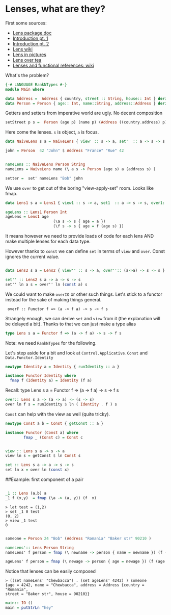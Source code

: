 # Lenses, what are they?

First some sources: 

* [Lens package doc](https://hackage.haskell.org/package/lens)
* [Introduction pt. 1](http://blog.jakubarnold.cz/2014/07/14/lens-tutorial-introduction-part-1.html)
* [Introduction pt. 2](http://blog.jakubarnold.cz/2014/08/06/lens-tutorial-stab-traversal-part-2.html)
* [Lens wiki](https://github.com/ekmett/lens/wiki)
* [Lens in pictures](http://adit.io/posts/2013-07-22-lenses-in-pictures.html)
* [Lens over tea](http://artyom.me/lens-over-tea-1)
* [Lenses and functional references: wiki](https://en.wikibooks.org/wiki/Haskell/Lenses_and_functional_references)


What's the problem?

```haskell
{-# LANGUAGE RankNTypes #-}
module Main where

data Address =  Address { country, street :: String, house:: Int } deriving Show
data Person = Person { age:: Int, name::String, address::Address } deriving Show

```

Getters and setters from imperative world are ugly.
No decent composition

```haskell
setStreet p s =  Person (age p) (name p) (Address ((country.address) p) s ((house.address) p ) ) 
```

Here come the lenses. ```s``` is object, ```a``` is focus.



```haskell
data NaiveLens s a = NaiveLens { view' :: s -> a, set'  :: a -> s -> s }

john = Person  42 "John" $ Address "France" "Rue" 42


nameLens :: NaiveLens Person String
nameLens = NaiveLens name (\ a s -> Person (age s) a (address s) )

setter =  set' nameLens "Bob" john

```

We use ```over``` to get out of the boring "view-apply-set" room. Looks like fmap.

```haskell
data Lens1 s a = Lens1 { view1 :: s -> a, set1  :: a -> s -> s, over1:: (a->a) -> s -> s }

ageLens :: Lens1 Person Int
ageLens = Lens1 age
                     (\a s -> s { age = a })
                     (\f s -> s { age = f (age s) })

```

It means however we need to provide loads of code for each lens AND make multiple lenses for each data type.

However thanks to ```const``` we can define ```set``` in terms of ```view``` and ```over```.
Const ignores the current value.

```haskell

data Lens2 s a = Lens2 { view'' :: s -> a, over'':: (a->a) -> s -> s }

set'' :: Lens2 s a -> a -> s -> s
set'' ln a s = over'' ln (const a) s

```

We could want to make ```overIO``` or other such things. Let's stick to a functor instead for the sake of making things general.

` overF :: Functor f => (a -> f a) -> s -> f s`


Strangely enough, we can derive ```set``` and ```view``` from it (the explanation will be delayed a bit). Thanks to that we can just make a type alias


```haskell
type Lens s a = Functor f => (a -> f a) -> s -> f s

```

Note: we need ```RankNTypes``` for the following.

Let's step aside for a bit and look at  ```Control.Applicative.Const``` and ```Data.Functor.Identity```

```haskell
newtype Identity a = Identity { runIdentity :: a }

instance Functor Identity where
  fmap f (Identity a) = Identity (f a)
```
Recall: 
type Lens s a = Functor f => (a -> f a) -> s -> f s
```haskell
over:: Lens s a -> (a -> a) -> (s -> s)
over ln f s = runIdentity $ ln ( Identity . f ) s

```
```Const``` can help with the view as well (quite tricky).


```haskell
newtype Const a b = Const { getConst :: a } 

instance Functor (Const a) where
        fmap _ (Const c) = Const c 


view :: Lens s a -> s -> a
view ln s = getConst $ ln Const s

set :: Lens s a -> a -> s -> s
set ln x = over ln (const x)

```


##Example: first component of a pair

```haskell

_1 :: Lens (a,b) a 
_1 f (x,y)  = fmap (\a -> (a, y)) (f  x)

```

```
> let test = (1,2)
> set _1 0 test
(0, 2)
> view _1 test
0
```

```haskell

someone = Person 24 "Bob" (Address "Romania" "Baker str" 90210 )

nameLens':: Lens Person String
nameLens' f person = fmap (\ newname -> person { name = newname }) (f (name person))

ageLens' f person = fmap (\ newage -> person { age = newage }) (f (age person))


```

Notice that lenses can be easily composed
```
> ((set nameLens' "Chewbacca") . (set ageLens' 4242) ) someone
{age = 4242, name = "Chewbacca", address = Address {country = "Romania",
street = "Baker str", house = 90210}} 
```
```haskell
main:: IO ()
main = putStrLn "hey"

```
